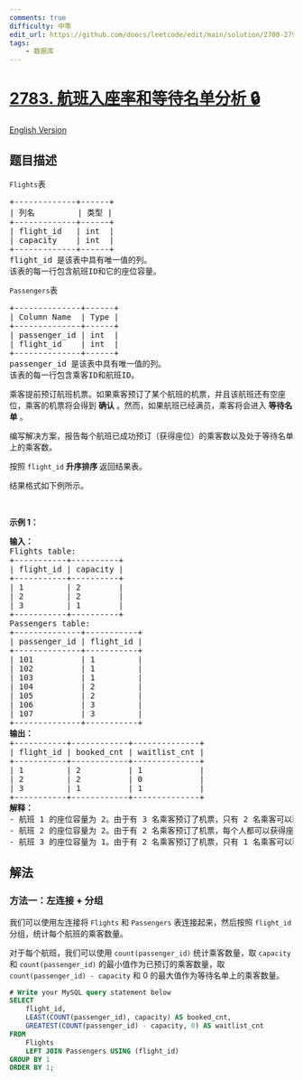```yaml
---
comments: true
difficulty: 中等
edit_url: https://github.com/doocs/leetcode/edit/main/solution/2700-2799/2783.Flight%20Occupancy%20and%20Waitlist%20Analysis/README.md
tags:
    - 数据库
---
```


# [2783. 航班入座率和等待名单分析 🔒](https://leetcode.cn/problems/flight-occupancy-and-waitlist-analysis)

[English Version](/solution/2700-2799/2783.Flight%20Occupancy%20and%20Waitlist%20Analysis/README_EN.md)

## 题目描述

<!-- 这里写题目描述 -->

<p><code><font face="monospace">Flights</font></code>表</p>

<pre>
+-------------+------+
| 列名         | 类型 |
+-------------+------+
| flight_id   | int  |
| capacity    | int  |
+-------------+------+
flight_id 是该表中具有唯一值的列。 
该表的每一行包含航班ID和它的座位容量。
</pre>

<p><code>Passengers</code>表</p>

<pre>
+--------------+------+
| Column Name  | Type |
+--------------+------+
| passenger_id | int  |
| flight_id    | int  |
+--------------+------+
passenger_id 是该表中具有唯一值的列。
该表的每一行包含乘客ID和航班ID。
</pre>

<p>乘客提前预订航班机票。如果乘客预订了某个航班的机票，并且该航班还有空座位，乘客的机票将会得到 <strong>确认</strong> 。然而，如果航班已经满员，乘客将会进入 <strong>等待名单</strong> 。</p>

<p>编写解决方案，报告每个航班已成功预订（获得座位）的乘客数以及处于等待名单上的乘客数。</p>

<p>按照 <code>flight_id</code> <strong>升序排序&nbsp;</strong>返回结果表。</p>

<p>结果格式如下例所示。</p>

<p>&nbsp;</p>

<p><strong class="example">示例 1：</strong></p>

<pre>
<b>输入：</b>
Flights table:
+-----------+----------+
| flight_id | capacity |
+-----------+----------+
| 1         | 2        |
| 2         | 2        |
| 3         | 1        |
+-----------+----------+
Passengers table:
+--------------+-----------+
| passenger_id | flight_id |
+--------------+-----------+
| 101          | 1         |
| 102          | 1         |
| 103          | 1         |
| 104          | 2         |
| 105          | 2         |
| 106          | 3         |
| 107          | 3         |
+--------------+-----------+
<b>输出：</b>
+-----------+------------+--------------+
| flight_id | booked_cnt | waitlist_cnt |
+-----------+------------+--------------+
| 1         | 2          | 1            |
| 2         | 2          | 0            |
| 3         | 1          | 1            |
+-----------+------------+--------------+
<b>解释：</b>
- 航班 1 的座位容量为 2。由于有 3 名乘客预订了机票，只有 2 名乘客可以获得座位。因此，有 2 名乘客成功预订，并且有 1 名乘客在等待名单上。
- 航班 2 的座位容量为 2。由于有 2 名乘客预订了机票，每个人都可以获得座位。结果是，有 2 名乘客成功预订了座位，且没有乘客在等待名单上。
- 航班 3 的座位容量为 1。由于有 2 名乘客预订了机票，只有 1 名乘客可以获得座位。因此，有 1 名乘客成功预订，并且有 1 名乘客在等待名单上。</pre>

## 解法

### 方法一：左连接 + 分组

我们可以使用左连接将 `Flights` 和 `Passengers` 表连接起来，然后按照 `flight_id` 分组，统计每个航班的乘客数量。

对于每个航班，我们可以使用 `count(passenger_id)` 统计乘客数量，取 `capacity` 和 `count(passenger_id)` 的最小值作为已预订的乘客数量，取 `count(passenger_id) - capacity` 和 $0$ 的最大值作为等待名单上的乘客数量。

<!-- tabs:start -->

```sql
# Write your MySQL query statement below
SELECT
    flight_id,
    LEAST(COUNT(passenger_id), capacity) AS booked_cnt,
    GREATEST(COUNT(passenger_id) - capacity, 0) AS waitlist_cnt
FROM
    Flights
    LEFT JOIN Passengers USING (flight_id)
GROUP BY 1
ORDER BY 1;
```

<!-- tabs:end -->

<!-- end -->
